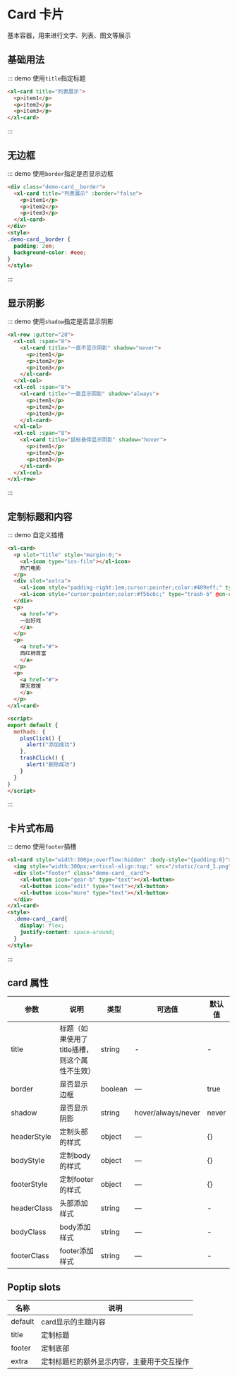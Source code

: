<script>
  export default {
    methods: {
      plusClick() {
        alert("添加成功")
      },
      trashClick() {
        alert("删除成功")
      }
    }
  }
</script>
<style>
.demo-card__border {
  padding: 2em;
  background-color: #eee;
}

.demo-card__card{
    display: flex;
    justify-content: space-around;
  }
</style>

# Card 卡片

基本容器，用来进行文字、列表、图文等展示

## 基础用法

::: demo 使用`title`指定标题

```html
<xl-card title="列表展示">
  <p>item1</p>
  <p>item2</p>
  <p>item3</p>
</xl-card>
```
:::

## 无边框
::: demo 使用`border`指定是否显示边框

```html
<div class="demo-card__border">
  <xl-card title="列表展示" :border="false">
    <p>item1</p>
    <p>item2</p>
    <p>item3</p>
  </xl-card>
</div>
<style>
.demo-card__border {
  padding: 2em;
  background-color: #eee;
}
</style>
```
:::

## 显示阴影
::: demo 使用`shadow`指定是否显示阴影

```html
<xl-row :gutter="20">
  <xl-col :span="8">
    <xl-card title="一直不显示阴影" shadow="never">
      <p>item1</p>
      <p>item2</p>
      <p>item3</p>
    </xl-card>
  </xl-col>
  <xl-col :span="8">
    <xl-card title="一直显示阴影" shadow="always">
      <p>item1</p>
      <p>item2</p>
      <p>item3</p>
    </xl-card>
  </xl-col>
  <xl-col :span="8">
    <xl-card title="鼠标悬停显示阴影" shadow="hover">
      <p>item1</p>
      <p>item2</p>
      <p>item3</p>
    </xl-card>
  </xl-col>
</xl-row>
```
:::

## 定制标题和内容

::: demo 自定义插槽

```html
<xl-card>
  <p slot="title" style="margin:0;">
    <xl-icon type="ios-film"></xl-icon>
    热门电影
  </p>
  <div slot="extra">
    <xl-icon style="padding-right:1em;cursor:pointer;color:#409eff;" type="plus" @on-click="plusClick"></xl-icon>
    <xl-icon style="cursor:pointer;color:#f56c6c;" type="trash-b" @on-click="trashClick"></xl-icon>
  </div>
  <p>
    <a href="#">
    一出好戏
    </a>
  </p>
  <p>
    <a href="#">
    西红柿首富
    </a>
  </p>
  <p>
    <a href="#">
    摩天救援
    </a>
  </p>
</xl-card>

<script>
export default {
  methods: {
    plusClick() {
      alert("添加成功")
    },
    trashClick() {
      alert("删除成功")
    }
  }
}
</script>
```
:::

## 卡片式布局

::: demo 使用`footer`插槽

```html
<xl-card style="width:300px;overflow:hidden" :body-style="{padding:0}">
  <img style="width:300px;vertical-align:top;" src="/static/card_1.png"/>
  <div slot="footer" class="demo-card__card">
    <xl-button icon="gear-b" type="text"></xl-button>
    <xl-button icon="edit" type="text"></xl-button>
    <xl-button icon="more" type="text"></xl-button>
  </div>
</xl-card>
<style>
  .demo-card__card{
    display: flex;
    justify-content: space-around;
  }
</style>
```
:::

## card 属性

| 参数        | 说明           | 类型    | 可选值                                                      | 默认值  |
| ----------- | -------------- | ------- | ----------------------------------------------------------- | ------- |
| title        | 标题（如果使用了title插槽，则这个属性不生效）           | string  | - | - |
| border       | 是否显示边框   | boolean | —                                                           | true   |
| shadow       | 是否显示阴影   | string | hover/always/never                              | never   |
| headerStyle       | 定制头部的样式   | object | —                                                           | {}   |
| bodyStyle       | 定制body的样式   | object | —                                                           | {}   |
| footerStyle       | 定制footer的样式   | object | —                                                           | {}   |
| headerClass     | 头部添加样式 | string | —                                                           | -   |
| bodyClass     | body添加样式 | string | —                                                           | -   |
| footerClass     | footer添加样式 | string | —                                                           | -   |

## Poptip slots

| 名称    | 说明       |
| ------- | ---------- |
| default | card显示的主题内容 |
| title   | 定制标题 |
| footer   | 定制底部 |
| extra   | 定制标题栏的额外显示内容，主要用于交互操作 |
